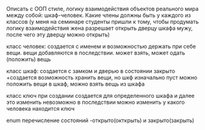 Описать с ООП стиле, логику взаимодействия объектов реального мира между собой: шкаф-человек. Какие члены должны быть у каждого из классов (у меня на семинаре студенты пришли к тому, чтобы продумать логику взаимодействия жена разрешает открыть дверцу шкафа мужу, после чего эту дверцу можно открыть)

класс человек:
создается с именем и возможностью держать при себе вещи.
вещи добавляются в последствии.
может взять, может одать (положить) вещь

класс шкаф:
создается с замком и дверью в состоянии закрыто
+создается возможность хранить вещи, но шкф изначально пуст
можно положить вещи в шкаф, можно взять вещь из шкафа

класс ключ 
при создании создается для определенного шкафа и далее это изменить невозможно
в последствии можно изменить у какого человека находится ключ

enum
перечисление состояний -открыто(окткрыть) и закрыто(закрыть)